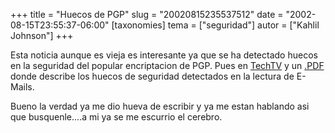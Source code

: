 +++
title = "Huecos de PGP"
slug = "20020815235537512"
date = "2002-08-15T23:55:37-06:00"
[taxonomies]
tema = ["seguridad"]
autor = ["Kahlil Johnson"]
+++

Esta noticia aunque es vieja es interesante ya que se ha detectado
huecos en la seguridad del popular encriptacion de PGP. Pues en
[TechTV](http://www.techtv.com/news/security/story/0,24195,3395897,00.html)
y un [.PDF](http://www.counterpane.com/pgp-attack.pdf) donde describe
los huecos de seguridad detectados en la lectura de E-Mails.  
  
Bueno la verdad ya me dio hueva de escribir y ya me estan hablando asi
que busquenle....a mi ya se me escurrio el cerebro.

